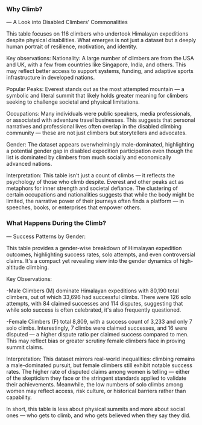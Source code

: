 ### Why Climb?
— A Look into Disabled Climbers’ Commonalities

This table focuses on 116 climbers who undertook Himalayan expeditions despite physical disabilities. What emerges is not just a dataset but a deeply human portrait of resilience, motivation, and identity.

Key observations:
Nationality: A large number of climbers are from the USA and UK, with a few from countries like Singapore, India, and others. This may reflect better access to support systems, funding, and adaptive sports infrastructure in developed nations.

Popular Peaks: Everest stands out as the most attempted mountain — a symbolic and literal summit that likely holds greater meaning for climbers seeking to challenge societal and physical limitations.

Occupations: Many individuals were public speakers, media professionals, or associated with adventure travel businesses. This suggests that personal narratives and professional lives often overlap in the disabled climbing community — these are not just climbers but storytellers and advocates.

Gender: The dataset appears overwhelmingly male-dominated, highlighting a potential gender gap in disabled expedition participation even though the list is dominated by climbers from much socially and economically advanced nations. 

Interpretation:
This table isn't just a count of climbs — it reflects the psychology of those who climb despite. Everest and other peaks act as metaphors for inner strength and societal defiance. The clustering of certain occupations and nationalities suggests that while the body might be limited, the narrative power of their journeys often finds a platform — in speeches, books, or enterprises that empower others.


### What Happens During the Climb?
— Success Patterns by Gender:

This table provides a gender-wise breakdown of Himalayan expedition outcomes, highlighting success rates, solo attempts, and even controversial claims. It's a compact yet revealing view into the gender dynamics of high-altitude climbing.

Key Observations:

-Male Climbers (M) dominate Himalayan expeditions with 80,190 total climbers, out of which 33,696 had successful climbs. There were 126 solo attempts, with 84 claimed successes and 114 disputes, suggesting that while solo success is often celebrated, it's also frequently questioned.

-Female Climbers (F) total 8,809, with a success count of 3,233 and only 7 solo climbs. Interestingly, 7 climbs were claimed successes, and 16 were disputed — a higher dispute ratio per claimed success compared to men. This may reflect bias or greater scrutiny female climbers face in proving summit claims.

Interpretation:
This dataset mirrors real-world inequalities: climbing remains a male-dominated pursuit, but female climbers still exhibit notable success rates. The higher rate of disputed claims among women is telling — either of the skepticism they face or the stringent standards applied to validate their achievements. Meanwhile, the low numbers of solo climbs among women may reflect access, risk culture, or historical barriers rather than capability.

In short, this table is less about physical summits and more about social ones — who gets to climb, and who gets believed when they say they did.

